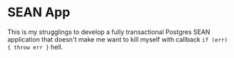 # SEAN App

This is my strugglings to develop a fully transactional Postgres SEAN application that doesn't make me want to kill myself with callback `if (err) { throw err }` hell.
